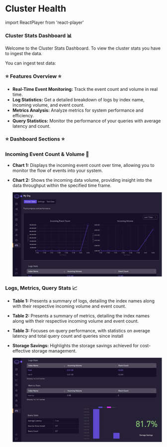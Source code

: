 # Cluster Health
import ReactPlayer from 'react-player'

### Cluster Stats Dashboard 📊

Welcome to the Cluster Stats Dashboard. To view the cluster stats you have to ingest the data.

You can ingest test data:
<ReactPlayer playing controls url='/img/test-data.mp4' autoPlay loop muted />


### ⭐ Features Overview ⭐

- **Real-Time Event Monitoring:** Track the event count and volume in real time. 
- **Log Statistics:** Get a detailed breakdown of logs by index name, incoming volume, and event count. 
- **Metrics Analysis:** Analyze metrics for system performance and efficiency. 
- **Query Statistics:** Monitor the performance of your queries with average latency and count.

### ⭐ Dashboard Sections ⭐

### Incoming Event Count & Volume 🚀

- **Chart 1:** Displays the incoming event count over time, allowing you to monitor the flow of events into your system.

- **Chart 2:** Shows the incoming data volume, providing insight into the data throughput within the specified time frame.

    ![Incoming Event](../static/img/incoming-event.png)

### Logs, Metrics, Query Stats 📈

- **Table 1:** Presents a summary of logs, detailing the index names along with their respective incoming volume and event count.

- **Table 2:** Presents a summary of metrics, detailing the index names along with their respective incoming volume and event count.

- **Table 3:** Focuses on query performance, with statistics on average latency and total query count and queries since install

- **Storage Savings:** Highlights the storage savings achieved for cost-effective storage management.

    ![Incoming Event](../static/img/stats.png)